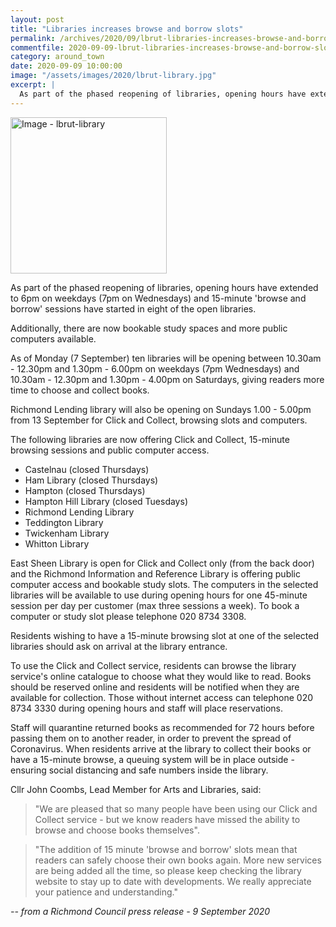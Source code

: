 ```yaml
---
layout: post
title: "Libraries increases browse and borrow slots"
permalink: /archives/2020/09/lbrut-libraries-increases-browse-and-borrow-slots.html
commentfile: 2020-09-09-lbrut-libraries-increases-browse-and-borrow-slots
category: around_town
date: 2020-09-09 10:00:00
image: "/assets/images/2020/lbrut-library.jpg"
excerpt: |
  As part of the phased reopening of libraries, opening hours have extended to 6pm on weekdays (7pm on Wednesdays) and 15-minute 'browse and borrow' sessions have started in eight of the open libraries.
---
```


<a href="/assets/images/2020/lbrut-library.jpg" title="Click for a larger image"><img src="/assets/images/2020/lbrut-library-thumb.jpg" width="250" alt="Image - lbrut-library"  class="photo right"/></a>

As part of the phased reopening of libraries, opening hours have extended to 6pm on weekdays (7pm on Wednesdays) and 15-minute 'browse and borrow' sessions have started in eight of the open libraries.

Additionally, there are now bookable study spaces and more public computers available.

As of Monday (7 September) ten libraries will be opening between 10.30am - 12.30pm and 1.30pm - 6.00pm on weekdays (7pm Wednesdays) and 10.30am - 12.30pm and 1.30pm - 4.00pm on Saturdays, giving readers more time to choose and collect books.

Richmond Lending library will also be opening on Sundays 1.00 - 5.00pm from 13 September for Click and Collect, browsing slots and computers.

The following libraries are now offering Click and Collect, 15-minute browsing sessions and public computer access.

- Castelnau (closed Thursdays)
- Ham Library (closed Thursdays)
- Hampton (closed Thursdays)
- Hampton Hill Library (closed Tuesdays)
- Richmond Lending Library
- Teddington Library
- Twickenham Library
- Whitton Library

East Sheen Library is open for Click and Collect only (from the back door) and the Richmond Information and Reference Library is offering public computer access and bookable study slots. The computers in the selected libraries will be available to use during opening hours for one 45-minute session per day per customer (max three sessions a week). To book a computer or study slot please telephone 020 8734 3308.

Residents wishing to have a 15-minute browsing slot at one of the selected libraries should ask on arrival at the library entrance.

To use the Click and Collect service, residents can browse the library service's online catalogue to choose what they would like to read. Books should be reserved online and residents will be notified when they are available for collection. Those without internet access can telephone 020 8734 3330 during opening hours and staff will place reservations.

Staff will quarantine returned books as recommended for 72 hours before passing them on to another reader, in order to prevent the spread of Coronavirus. When residents arrive at the library to collect their books or have a 15-minute browse, a queuing system will be in place outside - ensuring social distancing and safe numbers inside the library.

Cllr John Coombs, Lead Member for Arts and Libraries, said:

> "We are pleased that so many people have been using our Click and Collect service - but we know readers have missed the ability to browse and choose books themselves".

> "The addition of 15 minute 'browse and borrow' slots mean that readers can safely choose their own books again. More new services are being added all the time, so please keep checking the library website to stay up to date with developments. We really appreciate your patience and understanding."

<cite>-- from a Richmond Council press release - 9 September 2020</cite>
